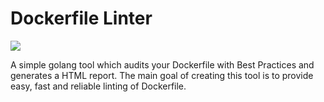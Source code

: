 # Dockerfile Linter

![](./reports/auditor.png)

A simple golang tool which audits your Dockerfile with Best Practices and generates a HTML report. The main goal of creating this tool is to provide easy, fast and reliable linting of Dockerfile.
